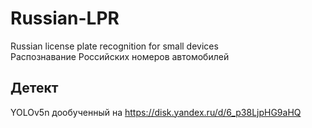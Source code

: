 # Russian-LPR
Russian license plate recognition for small devices<br>
Распознавание Российских номеров автомобилей
## Детект
YOLOv5n дообученный на https://disk.yandex.ru/d/6_p38LjpHG9aHQ
